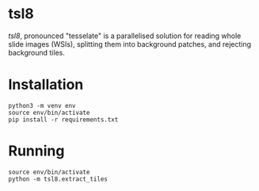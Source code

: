 tsl8
====

*tsl8*, pronounced "tesselate" is a parallelised solution for reading whole slide images (WSIs), splitting them into background patches, and rejecting background tiles.

# Installation
```
python3 -m venv env
source env/bin/activate
pip install -r requirements.txt
```

# Running
```
source env/bin/activate
python -m tsl8.extract_tiles
```